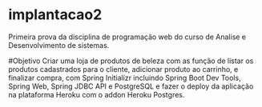 # implantacao2
Primeira prova da disciplina de programação web do curso de Analise e Desenvolvimento de sistemas.

#Objetivo
Criar uma loja de produtos de beleza com as função de listar os produtos cadastrados para o cliente, adicionar produto ao carrinho, e finalizar compra,
 com Spring Initializr incluindo Spring Boot Dev Tools, Spring Web, Spring JDBC
API e PostgreSQL e fazer o deploy da aplicação na plataforma Heroku com o addon Heroku Postgres.
